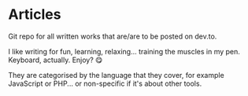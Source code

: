 # Articles
Git repo for all written works that are/are to be posted on dev.to.

I like writing for fun, learning, relaxing... training the muscles in my pen. Keyboard, actually. 
Enjoy? 😋

They are categorised by the language that they cover, for example JavaScript or PHP... or non-specific if it's about other tools.
